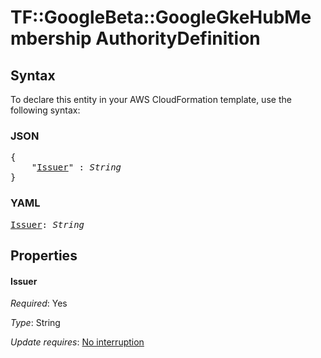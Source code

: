 # TF::GoogleBeta::GoogleGkeHubMembership AuthorityDefinition

## Syntax

To declare this entity in your AWS CloudFormation template, use the following syntax:

### JSON

<pre>
{
    "<a href="#issuer" title="Issuer">Issuer</a>" : <i>String</i>
}
</pre>

### YAML

<pre>
<a href="#issuer" title="Issuer">Issuer</a>: <i>String</i>
</pre>

## Properties

#### Issuer

_Required_: Yes

_Type_: String

_Update requires_: [No interruption](https://docs.aws.amazon.com/AWSCloudFormation/latest/UserGuide/using-cfn-updating-stacks-update-behaviors.html#update-no-interrupt)

